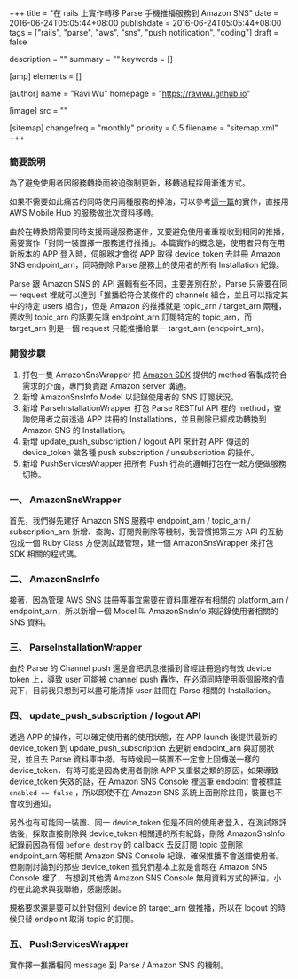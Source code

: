 +++
title = "在 rails 上實作轉移 Parse 手機推播服務到 Amazon SNS"
date = 2016-06-24T05:05:44+08:00
publishdate = 2016-06-24T05:05:44+08:00
tags = ["rails", "parse", "aws", "sns", "push notification", "coding"]
draft = false

description = ""
summary = ""
keywords = []

[amp]
    elements = []

[author]
    name = "Ravi Wu"
    homepage = "https://raviwu.github.io"

[image]
    src = ""

[sitemap]
    changefreq = "monthly"
    priority = 0.5
    filename = "sitemap.xml"
+++

### 簡要說明

為了避免使用者因服務轉換而被迫強制更新，移轉過程採用漸進方式。

如果不需要如此痛苦的同時使用兩種服務的捧油，可以參考[這一篇](https://mobile.awsblog.com/post/Tx3NE69QDHI7LJK/Migrating-from-Parse-Push-to-Amazon-SNS)的實作，直接用 AWS Mobile Hub 的服務做批次資料移轉。

由於在轉換期需要同時支援兩邊服務運作，又要避免使用者重複收到相同的推播，需要實作「對同一裝置擇一服務進行推播」。本篇實作的概念是，使用者只有在用新版本的 APP 登入時，伺服器才會從 APP 取得 device_token 去註冊 Amazon SNS endpoint_arn，同時刪除 Parse 服務上的使用者的所有 Installation 紀錄。

Parse 跟 Amazon SNS 的 API 邏輯有些不同，主要差別在於，Parse 只需要在同一 request 裡就可以達到「推播給符合某條件的 channels 組合，並且可以指定其中的特定 users 組合」，但是 Amazon 的推播就是 topic_arn / target_arn 兩種，要收到 topic_arn 的話要先讓 endpoint_arn 訂閱特定的 topic_arn，而 target_arn 則是一個 request 只能推播給單一 target_arn (endpoint_arn)。

### 開發步驟

1.  打包一隻 AmazonSnsWrapper 把 [Amazon SDK](http://docs.aws.amazon.com/sdkforruby/api/Aws/SNS.html) 提供的 method 客製成符合需求的介面，專門負責跟 Amazon server 溝通。
2.  新增 AmazonSnsInfo Model 以記錄使用者的 SNS 訂閱狀況。
3.  新增 ParseInstallationWrapper 打包 Parse RESTful API 裡的 method，查詢使用者之前透過 APP 註冊的 Installations，並且刪除已經成功轉換到 Amazon SNS 的 Installation。
4.  新增 update_push_subscription / logout API 來針對 APP 傳送的 device_token 做各種 push subscription / unsubscription 的操作。
5.  新增 PushServicesWrapper 把所有 Push 行為的邏輯打包在一起方便做服務切換。

### 一、 AmazonSnsWrapper

首先，我們得先建好 Amazon SNS 服務中 endpoint_arn / topic_arn / subscription_arn 新增、查詢、訂閱與刪除等機制，我習慣把第三方 API 的互動包成一個 Ruby Class 方便測試跟管理，建一個 AmazonSnsWrapper 來打包 SDK 相關的程式碼。

### 二、 AmazonSnsInfo

接著，因為管理 AWS SNS 註冊等事宜需要在資料庫裡存有相關的 platform_arn / endpoint_arn，所以新增一個 Model 叫 AmazonSnsInfo 來記錄使用者相關的 SNS 資料。

### 三、 ParseInstallationWrapper

由於 Parse 的 Channel push 還是會把訊息推播到曾經註冊過的有效 device token 上，導致 user 可能被 channel push 轟炸，在必須同時使用兩個服務的情況下，目前我只想到可以盡可能清掉 user 註冊在 Parse 相關的 Installation。

### 四、 update_push_subscription / logout API

透過 APP 的操作，可以確定使用者的使用狀態，在 APP launch 後提供最新的 device_token 到 update_push_subscription 去更新 endpoint_arn 與訂閱狀況，並且去 Parse 資料庫中撈。有時候同一裝置不一定會上回傳送一樣的 device_token，有時可能是因為使用者刪除 APP 又重裝之類的原因，如果導致 device_token 失效的話，在 Amazon SNS Console 裡這筆 endpoint 會被標註 `enabled == false` ，所以即使不在 Amazon SNS 系統上面刪除註冊，裝置也不會收到通知。

另外也有可能同一裝置、同一 device_token 但是不同的使用者登入，在測試跟評估後，採取直接刪除與 device_token 相關連的所有紀錄，刪除 AmazonSnsInfo 紀錄前因為有個 `before_destroy` 的 callback 去反訂閱 topic 並刪除 endpoint_arn 等相關 Amazon SNS Console 紀錄，確保推播不會送錯使用者。但剛剛討論到的那些 device_token 孤兒們基本上就是會晾在 Amazon SNS Console 裡了，有想到其他清 Amazon SNS Console 無用資料方式的捧油，小的在此跪求與我聯絡，感謝感謝。

規格要求還是要可以針對個別 device 的 target_arn 做推播，所以在 logout 的時候只替 endpoint 取消 topic 的訂閱。

### 五、 PushServicesWrapper

實作擇一推播相同 message 到 Parse / Amazon SNS 的機制。
